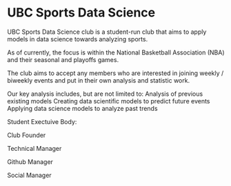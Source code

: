 # UBC Sports Data Science

UBC Sports Data Science club is a student-run club that aims to apply models in data science towards analyzing sports.

As of currently, the focus is within the National Basketball Association (NBA) and their seasonal and playoffs games.

The club aims to accept any members who are interested in joining weekly / biweekly events and put in their own analysis and statistic work. 

Our key analysis includes, but are not limited to:
Analysis of previous existing models
Creating data scientific models to predict future events
Applying data science models to analyze past trends



Student Exectuive Body:

Club Founder

Technical Manager


Github Manager

Social Manager 
